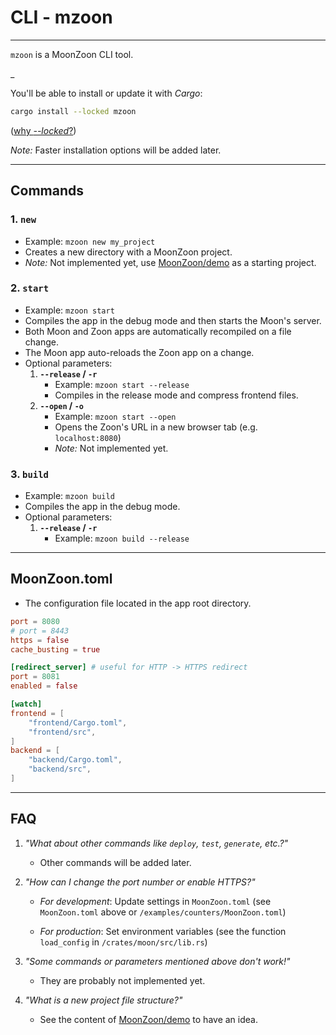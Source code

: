 # CLI - mzoon
---

`mzoon` is a MoonZoon CLI tool. 

_

You'll be able to install or update it with _Cargo_: 
```sh
cargo install --locked mzoon
```
([why _--locked_?](https://github.com/rust-lang/cargo/issues/7169))

_Note:_ Faster installation options will be added later.

---

## Commands

### 1. `new`

- Example: `mzoon new my_project` 
- Creates a new directory with a MoonZoon project.
- _Note:_ Not implemented yet, use [MoonZoon/demo](https://github.com/MoonZoon/demo) as a starting project.

### 2. `start`

- Example: `mzoon start`
- Compiles the app in the debug mode and then starts the Moon's server.
- Both Moon and Zoon apps are automatically recompiled on a file change.
- The Moon app auto-reloads the Zoon app on a change.
- Optional parameters:
   1. **`--release` / `-r`**
      - Example: `mzoon start --release`
      - Compiles in the release mode and compress frontend files.
   1. **`--open` / `-o`**
      - Example: `mzoon start --open`
      - Opens the Zoon's URL in a new browser tab (e.g. `localhost:8080`)
      - _Note:_ Not implemented yet.

### 3. `build`

- Example: `mzoon build`
- Compiles the app in the debug mode.
- Optional parameters:
   1. **`--release` / `-r`**
      - Example: `mzoon build --release`
---

## MoonZoon.toml

- The configuration file located in the app root directory.

```toml
port = 8080
# port = 8443
https = false
cache_busting = true

[redirect_server] # useful for HTTP -> HTTPS redirect
port = 8081
enabled = false

[watch]
frontend = [
    "frontend/Cargo.toml",
    "frontend/src",
]
backend = [
    "backend/Cargo.toml",
    "backend/src",
]
```

---

## FAQ
1. _"What about other commands like `deploy`, `test`, `generate`, etc.?"_
   - Other commands will be added later.

1. _"How can I change the port number or enable HTTPS?"_

   - _For development_: Update settings in `MoonZoon.toml` (see `MoonZoon.toml` above or `/examples/counters/MoonZoon.toml`)

   - _For production_: Set environment variables (see the function `load_config` in `/crates/moon/src/lib.rs`)

1. _"Some commands or parameters mentioned above don't work!"_
   - They are probably not implemented yet.

1. _"What is a new project file structure?"_
   - See the content of [MoonZoon/demo](https://github.com/MoonZoon/demo) to have an idea.
    



